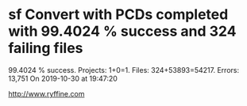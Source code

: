 # sf Convert with PCDs completed with 99.4024 % success and 324 failing files

99.4024 % success. Projects: 1+0=1.  Files: 324+53893=54217. Errors: 13,751  On 2019-10-30 at 19:47:20





http://www.ryffine.com

